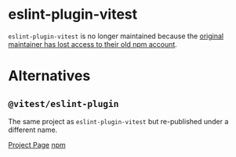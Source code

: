 # eslint-plugin-vitest

`eslint-plugin-vitest` is no longer maintained because the [original maintainer has lost access to their old npm account](https://github.com/vitest-dev/eslint-plugin-vitest/issues/537).

# Alternatives

## `@vitest/eslint-plugin`

The same project as `eslint-plugin-vitest` but re-published under a different name.

[Project Page](https://github.com/vitest-dev/eslint-plugin-vitest)
[npm](https://www.npmjs.com/package/@vitest/eslint-plugin)

